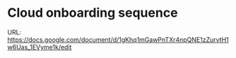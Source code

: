 # Cloud onboarding sequence

URL: https://docs.google.com/document/d/1gKhq1mGawPnTXr4npQNE1zZurvtH1w6Uas_1EVyme1k/edit
